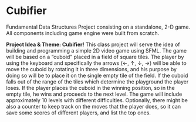 # Cubifier
Fundamental Data Structures Project consisting on a standalone, 2-D game. All components including game engine were built from scratch.


**Project Idea & Theme: Cubifier!**
This class project will serve the idea of building and programming a simple 2D video game using SFML. The game will be based on a “cuboid” placed in a field of square tiles. The player by using the keyboard and specifically the arrows (←, ↑, ↓, →) will be able to move the cuboid by rotating it in three dimensions, and his purpose by doing so will be to place it on the single empty tile of the field. If the cuboid falls out of the range of the tiles which determine the playground the player loses. If the player places the cuboid in the winning position, so in the empty tile, he wins and proceeds to the next level. The game will include approximately 10 levels with different difficulties. Optionally, there might be also a counter to keep track on the moves that the player does, so it can save some scores of different players, and list the top ones.
